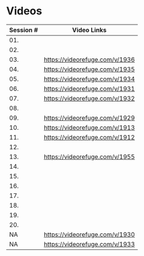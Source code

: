 # Videos

| Session # | Video Links|
| --------- | ------------------------------ |
| 01. |  |
| 02. |  |
| 03. | https://videorefuge.com/v/1936 |
| 04. | https://videorefuge.com/v/1935 |
| 05. | https://videorefuge.com/v/1934 |
| 06. | https://videorefuge.com/v/1931 |
| 07. | https://videorefuge.com/v/1932 |
| 08. |  |
| 09. | https://videorefuge.com/v/1929 |
| 10. | https://videorefuge.com/v/1913 |
| 11. | https://videorefuge.com/v/1912 |
| 12. |  |
| 13. | https://videorefuge.com/v/1955 |
| 14. |  |
| 15. |  |
| 16. |  |
| 17. |  |
| 18. |  |
| 19. |  |
| 20. |  |
| NA  | https://videorefuge.com/v/1930 |
| NA  | https://videorefuge.com/v/1933 |

<!--stackedit_data:
eyJoaXN0b3J5IjpbNTAzOTg3OTAwLDEyOTY5ODg2NTMsLTEwOD
E2NTM1MzldfQ==
-->